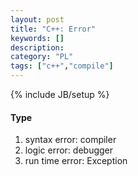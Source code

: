 ```yaml
---
layout: post
title: "C++: Error"
keywords: []
description: 
category: "PL"
tags: ["c++","compile"]
---
```

{% include JB/setup %}

#### Type
1. syntax error: compiler
2. logic error:  debugger
3. run time error: Exception
